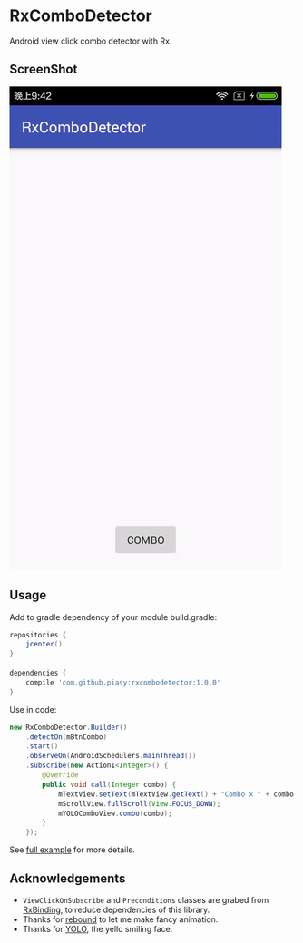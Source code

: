# RxComboDetector
Android view click combo detector with Rx.

## ScreenShot

![combo-demo.gif](art/combo-demo.gif)

## Usage
Add to gradle dependency of your module build.gradle:

```gradle
repositories {
    jcenter()
}

dependencies {
    compile 'com.github.piasy:rxcombodetector:1.0.0'
}
```

Use in code:

```java
new RxComboDetector.Builder()
    .detectOn(mBtnCombo)
    .start()
    .observeOn(AndroidSchedulers.mainThread())
    .subscribe(new Action1<Integer>() {
        @Override
        public void call(Integer combo) {
            mTextView.setText(mTextView.getText() + "Combo x " + combo + "\n");
            mScrollView.fullScroll(View.FOCUS_DOWN);
            mYOLOComboView.combo(combo);
        }
    });
```

See [full example](https://github.com/Piasy/RxComboDetector/tree/master/app) for more details.

## Acknowledgements
+  `ViewClickOnSubscribe` and `Preconditions` classes are grabed from [RxBinding](https://github.com/JakeWharton/RxBinding), to reduce dependencies of this library.
+  Thanks for [rebound](https://github.com/facebook/rebound) to let me make fancy animation.
+  Thanks for [YOLO](https://www.yoloyolo.tv/), the yello smiling face.
